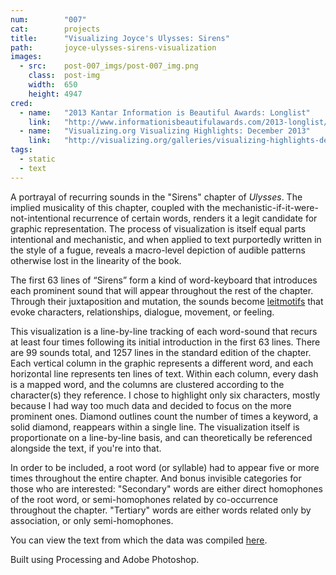 ```yaml
---
num:        "007"
cat:        projects
title:      "Visualizing Joyce's Ulysses: Sirens"
path:       joyce-ulysses-sirens-visualization
images:
  - src:    post-007_imgs/post-007_img.png
    class:  post-img
    width:  650
    height: 4947
cred:
  - name:   "2013 Kantar Information is Beautiful Awards: Longlist"
    link:   "http://www.informationisbeautifulawards.com/2013-longlist/data-visualization/"
  - name:   "Visualizing.org Visualizing Highlights: December 2013"
    link:   "http://visualizing.org/galleries/visualizing-highlights-december-2013"
tags:
  - static
  - text
---
```

A portrayal of recurring sounds in the "Sirens" chapter of _Ulysses_. The implied musicality of this chapter, coupled with the mechanistic-if-it-were-not-intentional recurrence of certain words, renders it a legit candidate for graphic representation. The process of visualization is itself equal parts intentional and mechanistic, and when applied to text purportedly written in the style of a fugue, reveals a macro-level depiction of audible patterns otherwise lost in the linearity of the book.

The first 63 lines of “Sirens” form a kind of word-keyboard that introduces each prominent sound that will appear throughout the rest of the chapter. Through their juxtaposition and mutation, the sounds become [leitmotifs](http://en.wikipedia.org/wiki/Leitmotif) that evoke characters, relationships, dialogue, movement, or feeling.

This visualization is a line-by-line tracking of each word-sound that recurs at least four times following its initial introduction in the first 63 lines. There are 99 sounds total, and 1257 lines in the standard edition of the chapter. Each vertical column in the graphic represents a different word, and each horizontal line represents ten lines of text. Within each column, every dash is a mapped word, and the columns are clustered according to the character(s) they reference. I chose to highlight only six characters, mostly because I had way too much data and decided to focus on the more prominent ones. Diamond outlines count the number of times a keyword, a solid diamond, reappears within a single line. The visualization itself is proportionate on a line-by-line basis, and can theoretically be referenced alongside the text, if you're into that.

In order to be included, a root word (or syllable) had to appear five or more times throughout the entire chapter. And bonus invisible categories for those who are interested: "Secondary" words are either direct homophones of the root word, or semi-homophones related by co-occurrence throughout the chapter. "Tertiary" words are either words related only by association, or only semi-homophones.

You can view the text from which the data was compiled [here](../images/post-007_imgs/sirens.txt). 

Built using Processing and Adobe Photoshop.